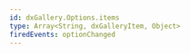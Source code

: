```yaml
---
id: dxGallery.Options.items
type: Array<String, dxGalleryItem, Object>
firedEvents: optionChanged
---
```

